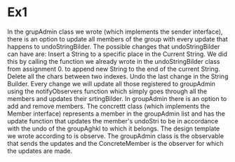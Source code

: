 # Ex1
In the grupAdmin class we wrote (which implements the sender interface), there is an option to update all members of the group with every update that happens to undoStringBilder.
The possible changes that undoStringBilder can have are:
  Insert a String to a specific place in the Current String.
We did this by calling the function we already wrote in the undoStringBilder class from assignment 0.
to append new String to the end of the current String.
Delete all the chars between two indexes.
Undo the last change in the String Builder.
Every change we will update all those registered to groupAdmin using the notifyObservers function which simply goes through all the members and updates their srtingBilder.
In groupAdmin there is an option to add and remove members.
The concrettt class (which implements the Member interface) represents a member in the groupAdmin list and has the update function that updates the member's undoStri to be in accordance with the undo of the groupAghkl to which it belongs.
The design template we wrote according to is observe.
The groupAdmin class is the observable that sends the updates and the ConcreteMember is the observer for which the updates are made.

